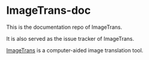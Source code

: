 # ImageTrans-doc

This is the documentation repo of ImageTrans.

It is also served as the issue tracker of ImageTrans.

[ImageTrans](https://www.basiccat.org/imagetrans/) is a computer-aided image translation tool.
